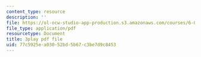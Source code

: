 ```yaml
---
content_type: resource
description: ''
file: https://ol-ocw-studio-app-production.s3.amazonaws.com/courses/6-042j-mathematics-for-computer-science-spring-2015/77c5925ea03052bd5b67c3be7d9c8453_KvtLWgCTwn4.pdf
file_type: application/pdf
resourcetype: Document
title: 3play pdf file
uid: 77c5925e-a030-52bd-5b67-c3be7d9c8453
---
```

